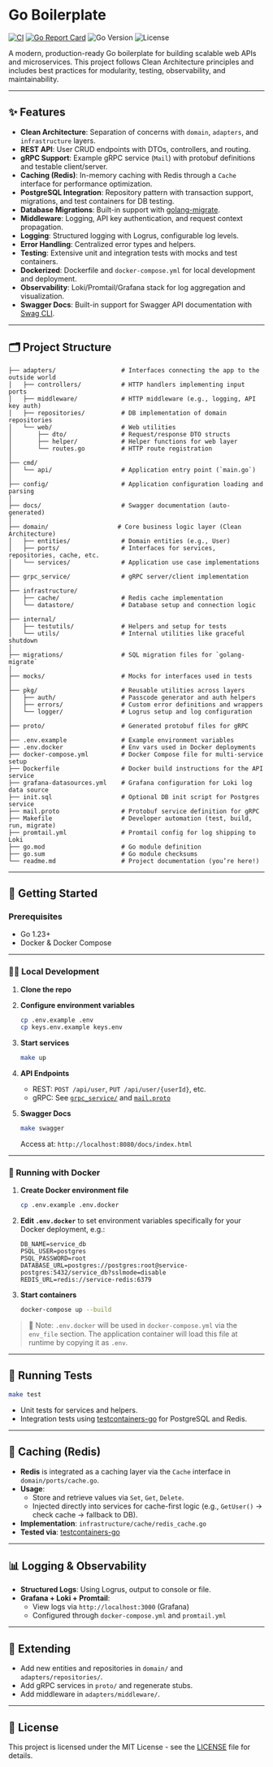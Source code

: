 # Go Boilerplate

[![CI](https://github.com/chud-lori/go-boilerplate/actions/workflows/ci.yaml/badge.svg)](https://github.com/chud-lori/go-boilerplate/actions/workflows/ci.yaml)
[![Go Report Card](https://goreportcard.com/badge/github.com/chud-lori/go-boilerplate)](https://goreportcard.com/report/github.com/chud-lori/go-boilerplate)
![Go Version](https://img.shields.io/badge/go-1.23+-blue)
![License](https://img.shields.io/github/license/chud-lori/go-boilerplate)

A modern, production-ready Go boilerplate for building scalable web APIs and microservices. This project follows Clean Architecture principles and includes best practices for modularity, testing, observability, and maintainability.

---

## ✨ Features

- **Clean Architecture**: Separation of concerns with `domain`, `adapters`, and `infrastructure` layers.
- **REST API**: User CRUD endpoints with DTOs, controllers, and routing.
- **gRPC Support**: Example gRPC service (`Mail`) with protobuf definitions and testable client/server.
- **Caching (Redis)**: In-memory caching with Redis through a `Cache` interface for performance optimization.
- **PostgreSQL Integration**: Repository pattern with transaction support, migrations, and test containers for DB testing.
- **Database Migrations**: Built-in support with [golang-migrate](https://github.com/golang-migrate/migrate).
- **Middleware**: Logging, API key authentication, and request context propagation.
- **Logging**: Structured logging with Logrus, configurable log levels.
- **Error Handling**: Centralized error types and helpers.
- **Testing**: Extensive unit and integration tests with mocks and test containers.
- **Dockerized**: Dockerfile and `docker-compose.yml` for local development and deployment.
- **Observability**: Loki/Promtail/Grafana stack for log aggregation and visualization.
- **Swagger Docs**: Built-in support for Swagger API documentation with [Swag CLI](https://github.com/swaggo/swag).

---

## 🗂️ Project Structure

```
├── adapters/                  # Interfaces connecting the app to the outside world
│   ├── controllers/           # HTTP handlers implementing input ports
│   ├── middleware/            # HTTP middleware (e.g., logging, API key auth)
│   ├── repositories/          # DB implementation of domain repositories
│   └── web/                   # Web utilities
│       ├── dto/               # Request/response DTO structs
│       ├── helper/            # Helper functions for web layer
│       └── routes.go          # HTTP route registration
│
├── cmd/
│   └── api/                   # Application entry point (`main.go`)
│
├── config/                    # Application configuration loading and parsing
│
├── docs/                      # Swagger documentation (auto-generated)
│
├── domain/                   # Core business logic layer (Clean Architecture)
│   ├── entities/              # Domain entities (e.g., User)
│   ├── ports/                 # Interfaces for services, repositories, cache, etc.
│   └── services/              # Application use case implementations
│
├── grpc_service/              # gRPC server/client implementation
│
├── infrastructure/
│   ├── cache/                 # Redis cache implementation
│   └── datastore/             # Database setup and connection logic
│
├── internal/
│   ├── testutils/             # Helpers and setup for tests
│   └── utils/                 # Internal utilities like graceful shutdown
│
├── migrations/                # SQL migration files for `golang-migrate`
│
├── mocks/                     # Mocks for interfaces used in tests
│
├── pkg/                       # Reusable utilities across layers
│   ├── auth/                  # Passcode generator and auth helpers
│   ├── errors/                # Custom error definitions and wrappers
│   └── logger/                # Logrus setup and log configuration
│
├── proto/                     # Generated protobuf files for gRPC
│
├── .env.example               # Example environment variables
├── .env.docker                # Env vars used in Docker deployments
├── docker-compose.yml         # Docker Compose file for multi-service setup
├── Dockerfile                 # Docker build instructions for the API service
├── grafana-datasources.yml    # Grafana configuration for Loki log data source
├── init.sql                   # Optional DB init script for Postgres service
├── mail.proto                 # Protobuf service definition for gRPC
├── Makefile                   # Developer automation (test, build, run, migrate)
├── promtail.yml               # Promtail config for log shipping to Loki
├── go.mod                     # Go module definition
├── go.sum                     # Go module checksums
└── readme.md                  # Project documentation (you’re here!)
```


---

## 🚀 Getting Started

### Prerequisites

- Go 1.23+
- Docker & Docker Compose

---

### 🧑‍💻 Local Development

1. **Clone the repo**
2. **Configure environment variables**
   ```sh
   cp .env.example .env
   cp keys.env.example keys.env
   ```
3. **Start services**
   ```sh
   make up
   ```

4. **API Endpoints**
   - REST: `POST /api/user`, `PUT /api/user/{userId}`, etc.
   - gRPC: See [`grpc_service/`](grpc_service/) and [`mail.proto`](mail.proto)

5. **Swagger Docs**
   ```sh
   make swagger
   ```
   Access at: `http://localhost:8080/docs/index.html`

---

### 🐳 Running with Docker

1. **Create Docker environment file**
   ```sh
   cp .env.example .env.docker
   ```

2. **Edit `.env.docker`** to set environment variables specifically for your Docker deployment, e.g.:
   ```
   DB_NAME=service_db
   PSQL_USER=postgres
   PSQL_PASSWORD=root
   DATABASE_URL=postgres://postgres:root@service-postgres:5432/service_db?sslmode=disable
   REDIS_URL=redis://service-redis:6379
   ```

3. **Start containers**
   ```sh
   docker-compose up --build
   ```

> 📝 Note: `.env.docker` will be used in `docker-compose.yml` via the `env_file` section. The application container will load this file at runtime by copying it as `.env`.

---

## 🧪 Running Tests

```sh
make test
```

- Unit tests for services and helpers.
- Integration tests using [testcontainers-go](https://github.com/testcontainers/testcontainers-go) for PostgreSQL and Redis.

---

## 🔁 Caching (Redis)

- **Redis** is integrated as a caching layer via the `Cache` interface in `domain/ports/cache.go`.
- **Usage**:
  - Store and retrieve values via `Set`, `Get`, `Delete`.
  - Injected directly into services for cache-first logic (e.g., `GetUser()` → check cache → fallback to DB).
- **Implementation**: `infrastructure/cache/redis_cache.go`
- **Tested via**: [testcontainers-go](https://github.com/testcontainers/testcontainers-go)

---

## 📊 Logging & Observability

- **Structured Logs**: Using Logrus, output to console or file.
- **Grafana + Loki + Promtail**:
  - View logs via `http://localhost:3000` (Grafana)
  - Configured through `docker-compose.yml` and `promtail.yml`

---

## 🧱 Extending

- Add new entities and repositories in `domain/` and `adapters/repositories/`.
- Add gRPC services in `proto/` and regenerate stubs.
- Add middleware in `adapters/middleware/`.

---

## 🪪 License

This project is licensed under the MIT License - see the [LICENSE](LICENSE) file for details.
